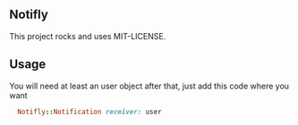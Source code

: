 Notifly
---

This project rocks and uses MIT-LICENSE.

Usage
---

You will need at least an user object after that, just add this code where you want

```ruby
  Notifly::Notification receiver: user
```
